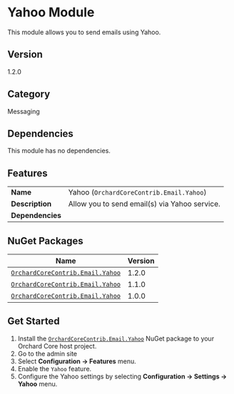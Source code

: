 # Yahoo Module

This module allows you to send emails using Yahoo.

## Version

1.2.0

## Category

Messaging

## Dependencies

This module has no dependencies.

## Features

| | |
| --- | --- |
| **Name** | Yahoo (`OrchardCoreContrib.Email.Yahoo`) |
| **Description** | Allow you to send email(s) via Yahoo service. |
| **Dependencies** | |

## NuGet Packages

| Name | Version |
| --- | --- |
| [`OrchardCoreContrib.Email.Yahoo`](https://www.nuget.org/packages/OrchardCoreContrib.Email.Yahoo/1.2.0) | 1.2.0 |
| [`OrchardCoreContrib.Email.Yahoo`](https://www.nuget.org/packages/OrchardCoreContrib.Email.Yahoo/1.1.0) | 1.1.0 |
| [`OrchardCoreContrib.Email.Yahoo`](https://www.nuget.org/packages/OrchardCoreContrib.Email.Yahoo/1.0.0) | 1.0.0 |

## Get Started

1. Install the [`OrchardCoreContrib.Email.Yahoo`](https://www.nuget.org/packages/OrchardCoreContrib.Email.Yahoo/) NuGet package to your Orchard Core host project.
2. Go to the admin site
3. Select **Configuration -> Features** menu.
4. Enable the `Yahoo` feature.
5. Configure the Yahoo settings by selecting **Configuration -> Settings -> Yahoo** menu.
